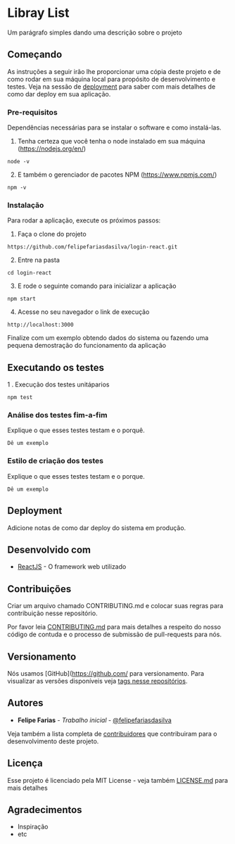 # Libray List

Um parágrafo simples dando uma descrição sobre o projeto 

## Começando

As instruções a seguir irão lhe proporcionar uma cópia deste projeto e de como rodar em sua máquina local para propósito de desenvolvimento e testes. Veja na sessão de [deployment](#Deployment) para saber com mais detalhes de como dar deploy em sua aplicação.

### Pre-requisitos
Dependências necessárias para se instalar o software e como instalá-las.

1. Tenha certeza que você tenha o node instalado em sua máquina (https://nodejs.org/en/)

```
node -v
```
2. E também o gerenciador de pacotes NPM (https://www.npmjs.com/)
```
npm -v
```

### Instalação

Para rodar a aplicação, execute os próximos passos:

1. Faça o clone do projeto
```
https://github.com/felipefariasdasilva/login-react.git
```

2. Entre na pasta

```
cd login-react
```

3. E rode o seguinte comando para inicializar a aplicação

```
npm start
```

4. Acesse no seu navegador o link de execução

```
http://localhost:3000
```

Finalize com um exemplo obtendo dados do sistema ou fazendo uma pequena demostração do funcionamento da aplicação


## Executando os testes

1 . Execução dos testes unitáparios
```
npm test
```


### Análise dos testes fim-a-fim

Explique o que esses testes testam e o porquê.

```
Dê um exemplo
```

### Estilo de criação dos testes

Explique o que esses testes testam e o porque.

```
Dê um exemplo
```

## Deployment

Adicione notas de como dar deploy do sistema em produção.

## Desenvolvido com
* [ReactJS](https://reactjs.org/) - O framework web utilizado

## Contribuições

Criar um arquivo chamado CONTRIBUTING.md e colocar suas regras para contribuição nesse repositório.

Por favor leia [CONTRIBUTING.md]() para mais detalhes a respeito do nosso código de contuda e o processo de submissão de pull-requests para nós.

## Versionamento

Nós usamos [GitHub](https://github.com/ para versionamento. Para visualizar as versões disponíveis veja [tags nesse repositórios](https://github.com/your/project/tags). 

## Autores

* **Felipe Farias** - *Trabalho inicial* - [@felipefariasdasilva](https://github.com/felipefariasdasilva)

Veja também a lista completa de [contribuidores](https://github.com/your/project/contributors) que contribuiram para o desenvolvimento deste projeto.

## Licença

Esse projeto é licenciado pela MIT License - veja também [LICENSE.md](LICENSE.md) para mais detalhes

## Agradecimentos

* Inspiração
* etc
